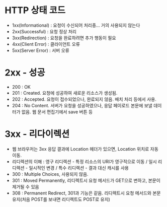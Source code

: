 HTTP 상태 코드
============
* 1xx(Informational) : 요청이 수신되어 처리중... 거의 사용되지 않는다
* 2xx(Successful) : 요청 정상 처리
* 3xx(Redirection) : 요청을 완료하려면 추가 행동이 필요
* 4xx(Client Error) : 클라이언트 오류
* 5xx(Server Error) : 서버 오류

2xx - 성공
=========
* 200 : OK
* 201 : Created. 요청에 성공하여 새로운 리소스가 생성됨.
* 202 : Accepted. 요청이 접수되었으나, 완료되지 않음. 배치 처리 등에서 사용.
* 204 : No Content. 서버가 요청을 성공하였으나, 응답 페이로드 본문에 보낼 데이터가 없음. 웹 문서 편집기에서 save 버튼 등

3xx - 리다이렉션
=============
* 웹 브라우저는 3xx 응답 결과에 Location 헤더가 있으면, Location 위치로 자동 이동.
* 리디렉션의 이해 : 영구 리디렉션 - 특정 리소스의 URI가 영구적으로 이동 / 일시 리디렉션 - 일시적인 변경 / 특수 리디렉션 - 결과 대신 캐시를 사용
* 300 : Multiple Choices, 사용되지 않음.
* 301 : Moved Permanently, 리디렉트시 요청 메서드가 GET으로 변하고, 본문이 제거될 수 있음
* 308 : Permanent Redirect, 301과 기능은 같음. 리디렉트시 요청 메서드와 본문 유지(처음 POST를 보내면 리디렉트도 POST로 유지)
